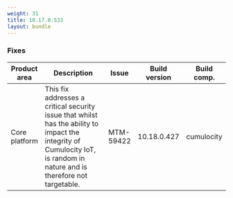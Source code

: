 ```yaml
---
weight: 31
title: 10.17.0.533
layout: bundle
---
```


<!--10.17.0.527 - 10.17.0.533-->

### Fixes

<table>
<colgroup>
<col style="width: 15%;">
<col style="width:50%;">
<col style="width: 10%;">
<col style="width: 12%;">
<col style="width: 13%;">
</colgroup>
<thead><tr>
<th>
Product area</th>
<th>
Description</th>
<th>
Issue</th>
<th>
Build version</th>
<th>Build comp.</th>
</tr>
</thead><tbody>

<tr>
<td>Core platform</td>
<td>This fix addresses a critical security issue that whilst has the ability to impact the integrity of Cumulocity IoT, is random in nature and is therefore not targetable.</td>
<td>MTM-59422</td>
<td>10.18.0.427</td>
<td>cumulocity</td>
</tr>

</tbody></table>
